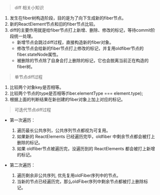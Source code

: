 > diff 相关小知识

1. 发生在fiber树构造阶段，目的是为了向下生成新的fiber节点。
2. 新的ReactElement节点和旧的fiber节点比较。
3. diff的主要作用就是给fiber节点打上新增、删除、修改的标记，等待commit阶段统一处理。
    - 新增节点会跳过diff过程，直接构造新的fiber对象。
    - 修改节点会给新的fiber节点打上修改的标记，并复用oldfiber节点的fiber.stateNode属性。
    - 被删除的节点除了自身会打上删除的标记，它也会脱离当前正在构造的fiber树。

> 单节点diff过程

1. 比较两个对象key是否相等。
2. 比较两个节点的type是否相等(fiber.elementType === element.type);
3. 根据上面的判断结果在新创建的fiber对象上加上对应的标记。
 
> 可迭代节点diff过程

- 第一次遍历：
    1. 遍历最长公共序列，公共序列节点都视为可复用。
    2. 如果新的 ReactElements 已经遍历完毕，oldfiber 中剩余节点都会被打上删除的标记。
    3. 如果 oldfiber节点被遍历完，没遍历到的 ReactElements 都会被打上新增的标记。
   
- 第二次遍历：
    1. 遍历剩余非公共序列, 优先复用oldFiber序列中的节点。
    2. 当新的节点已经遍历完，那么oldFiber序列中剩余节点都被打上删除标记。